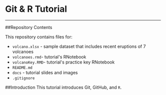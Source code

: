 # Git & R Tutorial
***
##Repository Contents

This repository contains files for: 

* `volcano.xlsx` - sample dataset that includes recent eruptions of 7 volcanoes
* `volcanoes.rmd`- tutorial's RNotebook
* `volcanoKey.RMD`- tutorial's practice key RNotebook
* `README.md`
* `docs` - tutorial slides and images
* `.gitignore`

##Introduction
This tutorial introduces Git, GitHub, and `R`. 